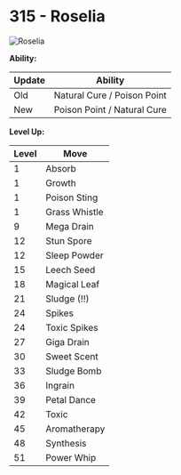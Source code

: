 # 315 - Roselia
![][315]

**Ability:**

Update | Ability
---    | ---
Old    | Natural Cure / Poison Point
New    | Poison Point / Natural Cure

**Level Up:**

Level | Move
---   | ---
  1   | Absorb
  1   | Growth
  1   | Poison Sting
  1   | Grass Whistle
  9   | Mega Drain
 12   | Stun Spore
 12   | Sleep Powder
 15   | Leech Seed
 18   | Magical Leaf
 21   | Sludge (!!)
 24   | Spikes
 24   | Toxic Spikes
 27   | Giga Drain
 30   | Sweet Scent
 33   | Sludge Bomb
 36   | Ingrain
 39   | Petal Dance
 42   | Toxic
 45   | Aromatherapy
 48   | Synthesis
 51   | Power Whip



[315]: https://raw.githubusercontent.com/PokeAPI/sprites/master/sprites/pokemon/315.png "Roselia"
